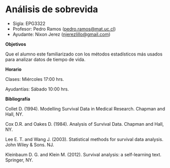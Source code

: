 # Análisis de sobrevida

+ Sigla: EPG3322
+ Profesor: Pedro Ramos (pedro.ramos@mat.uc.cl)
+ Ayudante: Nixon Jerez (njerezlillo@gmail.com)

**Objetivos**

Que el alumno este familiarizado con los métodos estadísticos más usados para analizar datos de tiempo de vida.

**Horario**

Clases: Miércoles 17:00 hrs.

Ayudantías: Sábado 10:00 hrs.

**Bibliografía**

Collet D. (1994). Modelling Survival Data in Medical Research. Chapman and Hall, NY.

Cox D.R. and Oakes D. (1984). Analysis of Survival Data. Chapman and Hall, NY.

Lee E. T. and Wang J. (2003). Statistical methods for survival data analysis. John Wiley & Sons. NJ.

Kleinbaum D. G. and Klein M. (2012). Survival analysis: a self-learning text. Springer, NY.
